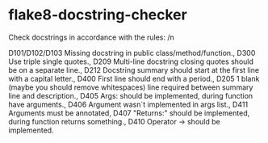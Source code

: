 # flake8-docstring-checker

Check docstrings in accordance with the rules: /n

D101/D102/D103 Missing docstring in public class/method/function., 
D300 Use triple single quotes., 
D209 Multi-line docstring closing quotes should be on a separate line., 
D212 Docstring summary should start at the first line with a capital letter., 
D400 First line should end with a period., 
D205 1 blank (maybe you should remove whitespaces) line required between summary line and description., 
D405 Args: should be implemented, during function have arguments., 
D406 Argument wasn`t implemented in args list., 
D411 Arguments must be annotated, 
D407 "Returns:" should be implemented, during function returns something., 
D410 Operator -> should be implemented.
